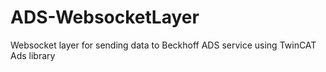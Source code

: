 # ADS-WebsocketLayer
Websocket layer for sending data to Beckhoff ADS service using TwinCAT Ads library
